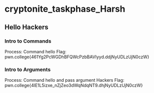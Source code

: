 # cryptonite_taskphase_Harsh
## Hello Hackers
### Intro to Commands
Process: Command hello
Flag: pwn.college{461Yg2PcWGDhBFQWcPzbBAVIyyd.ddjNyUDLzUjN0czW}
### Intro to Arguments
Process: Command hello and pass argument Hackers
Flag: pwn.college{4IE1L5izxe_nZjZeo3dWqNdqNT9.dhjNyUDLzUjN0czW}
